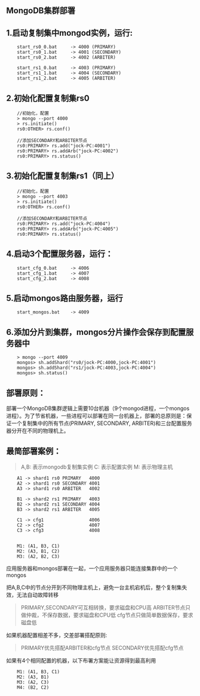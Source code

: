 ## MongoDB集群部署 ##

## 1.启动复制集中mongod实例，运行: ##

```
	start_rs0_0.bat		-> 4000 (PRIMARY)
	start_rs0_1.bat		-> 4001 (SECONDARY)
	start_rs0_2.bat		-> 4002 (ARBITER)
	
	start_rs1_0.bat		-> 4003 (PRIMARY)
	start_rs1_1.bat		-> 4004 (SECONDARY)
	start_rs1_2.bat		-> 4005 (ARBITER)
```

## 2.初始化配置复制集rs0 ##

```
	//初始化，配置
	> mongo --port 4000
	> rs.initiate()
	rs0:OTHER> rs.conf()
	
	//添加SECONDARY和ARBITER节点
	rs0:PRIMARY> rs.add("jock-PC:4001")
	rs0:PRIMARY> rs.addArb("jock-PC:4002")
	rs0:PRIMARY> rs.status()
```

## 3.初始化配置复制集rs1（同上） ##

```
	//初始化，配置
	> mongo --port 4003
	> rs.initiate()
	rs0:OTHER> rs.conf()
	
	//添加SECONDARY和ARBITER节点
	rs0:PRIMARY> rs.add("jock-PC:4004")
	rs0:PRIMARY> rs.addArb("jock-PC:4005")
	rs0:PRIMARY> rs.status()
```

## 4.启动3个配置服务器，运行： ##

```
	start_cfg_0.bat		-> 4006
	start_cfg_1.bat		-> 4007
	start_cfg_2.bat		-> 4008
```

## 5.启动mongos路由服务器，运行 ##

```
	start_mongos.bat	-> 4009
```

## 6.添加分片到集群，mongos分片操作会保存到配置服务器中 ##

```
	> mongo --port 4009
	mongos> sh.addShard("rs0/jock-PC:4000,jock-PC:4001")
	mongos> sh.addShard("rs1/jock-PC:4003,jock-PC:4004")
	mongos> sh.status()
```

## 部署原则： ##

部署一个MongoDB集群逻辑上需要10台机器（9个mongod进程，一个mongos进程）。为了节省机器，一些进程可以部署在同一台机器上，部署的总原则是：保证一个复制集中的所有节点(PRIMARY, SECONDARY, ARBITER)和三台配置服务器分开在不同的物理机上。
	
## 最简部署案例： ##

> A,B: 表示mongodb复制集实例
> C: 表示配置实例
> M: 表示物理主机

```
	A1 -> shard1 rs0 PRIMARY   4000
	A2 -> shard1 rs0 SECONDARY 4001
	A3 -> shard1 rs0 ARBITER   4002
	
	B1 -> shard2 rs1 PRIMARY   4003
	B2 -> shard2 rs1 SECONDARY 4004
	B3 -> shard2 rs1 ARBITER   4005
	
	C1 -> cfg1 				   4006
	C2 -> cfg2 				   4007
	C3 -> cfg3 				   4008
	
	
	M1: (A1, B3, C1)
	M2: (A3, B1, C2)
	M3: (A2, B2, C3)
```
	
应用服务器和mongos部署在一起，一个应用服务器只能连接集群中的一个mongos

把A,B,C中的节点分开到不同物理主机上，避免一台主机宕机后，整个复制集失效，无法自动故障转移

> PRIMARY,SECONDARY可互相转换，要求磁盘和CPU高
> ARBITER节点只做仲裁，不保存数据，要求磁盘和CPU低
> cfg节点只做简单数据保存，要求磁盘低

如果机器配置相差不多，交差部署搭配原则:

> PRIMARY优先搭配ARBITER和cfg节点
> SECONDARY优先搭配cfg节点
	
	
如果有4个相同配置的机器，以下布署方案能让资源得到最高利用

```
	M1: (A1, B3, C1)
	M2: (A3, B1)
	M3: (A2, C3)
	M4: (B2, C2)
```


	
	

